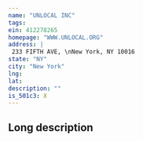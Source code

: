 ```yaml
---
name: "UNLOCAL INC"
tags:
ein: 412278265
homepage: "WWW.UNLOCAL.ORG"
address: |
 233 FIFTH AVE, \nNew York, NY 10016
state: "NY"
city: "New York"
lng: 
lat: 
description: ""
is_501c3: X
---
```


## Long description


